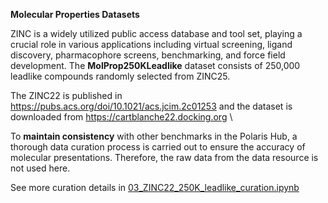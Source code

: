 **Molecular Properties Datasets**

ZINC is a widely utilized public access database and tool set, playing a crucial role in various applications including virtual screening, ligand discovery, pharmacophore screens, benchmarking, and force field development. The **MolProp250KLeadlike** dataset consists of 250,000 leadlike compounds randomly selected from ZINC25.

The ZINC22 is published in https://pubs.acs.org/doi/10.1021/acs.jcim.2c01253 and the dataset is downloaded from https://cartblanche22.docking.org \

To **maintain consistency** with other benchmarks in the Polaris Hub, a thorough data curation process is carried out to ensure the accuracy of molecular presentations.
Therefore, the raw data from the data resource is not used here. 

See more curation details in [03_ZINC22_250K_leadlike_curation.ipynb](https://github.com/polaris-hub/polaris-recipes/blob/mvp/02_MolProp/03_ZINC22_250K_leadlike_curation.ipynb)